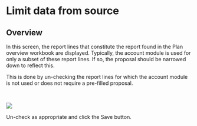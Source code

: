 # Limit data from source
## Overview

In this screen, the report lines that constitute the report found in the Plan overview workbook are displayed. Typically, the account module is used for only a subset of these report lines. If so, the proposal should be narrowed down to reflect this.

This is done by un-checking the report lines for which the account module is not used or does not require a pre-filled proposal.


<br/>

![](https://profitbasedocs.blob.core.windows.net/plannerimages/account-proposal-limit-data-from-source.JPG)

Un-check as appropriate and click the Save button.
